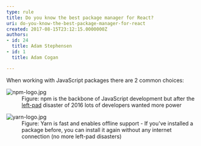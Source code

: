 ```yaml
---
type: rule
title: Do you know the best package manager for React?
uri: do-you-know-the-best-package-manager-for-react
created: 2017-08-15T23:12:15.0000000Z
authors:
- id: 24
  title: Adam Stephensen
- id: 1
  title: Adam Cogan

---
```




<span class='intro'> ​When working with JavaScript packages there are 2&#160;common choices&#58;<br> </span>

<dl class="image"><dt> <img src="./npm-logo.jpg" alt="npm-logo.jpg" /> </dt><dd>Figure&#58; npm is the backbone of JavaScript development but after the <a href="https&#58;//www.theregister.co.uk/2016/03/23/npm_left_pad_chaos/">left-pad</a> disaster of 2016 lots of developers wanted more power</dd></dl><dl class="image"><dt><img src="./yarn-logo.jpg" alt="yarn-logo.jpg" /></dt><dd>Figure&#58; Yarn is fast and enables offline support - ​If you've installed a package before, you can install it again without any internet connection (no more left-pad disasters)</dd></dl>


